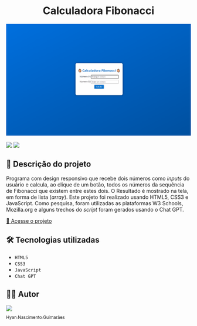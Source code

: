 <h1 align="center"> Calculadora Fibonacci </h1>

![](https://raw.githubusercontent.com/hyanguimaraes/Avaliacao_Glie/main/Calculadora_Fibonacci.gif)

![](https://img.shields.io/github/forks/hyanguimaraes/Avaliacao_Glie?style=social) ![](https://img.shields.io/github/last-commit/hyanguimaraes/Avaliacao_Glie?style=plastic)

📝 Descrição do projeto
---
Programa com design responsivo que recebe dois números como _inputs_ do usuário e calcula, ao clique de um botão, todos os números da sequência de Fibonacci que existem entre estes dois. O Resultado é mostrado na tela, em forma de lista (_array_).
Este projeto foi realizado usando HTML5, CSS3 e JavaScript. Como pesquisa, foram utilizadas as plataformas W3 Schools, Mozilla.org e alguns trechos do _script_ foram gerados usando o Chat GPT.

[🔗 Acesse o projeto](https://hyanguimaraes.github.io/Avaliacao_Glie/)


🛠️ Tecnologias utilizadas
---
- ``HTML5``
- ``CSS3``
- ``JavaScript``
- ``Chat GPT``

✍🏻 Autor
---
 [<img src="https://avatars.githubusercontent.com/u/112709798?s=400&u=bf197a3880a44c701b3303e07c052a74cb8d96b1&v=4" width=115><br><sub>Hyan Nascimento Guimarães</sub>](https://github.com/hyanguimaraes)
